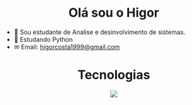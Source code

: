 <h1 align="center">
Olá sou o Higor
</h1>
 
- 🔭 Sou estudante de Analise e desinvolvimento de sistemas.
- 🌱 Estudando Python
- ✉ Email: higorcosta1999@gmail.com

<h1 align="center">
Tecnologias
</h1>
  
<!--- skillicons --->
<p align="center">
  <a href="https://skillicons.dev">
    <img src="https://skillicons.dev/icons?i=python,js,html,css,bootstrap" />
  </a>
</p>
 



